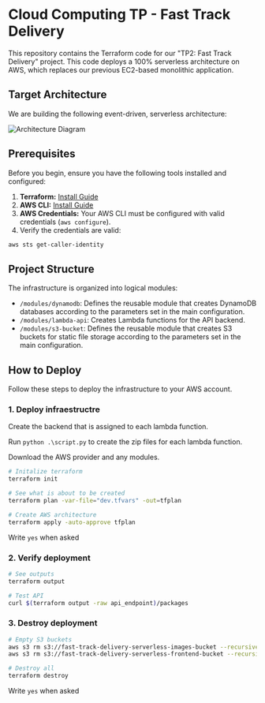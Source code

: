 # Cloud Computing TP - Fast Track Delivery

This repository contains the Terraform code for our "TP2: Fast Track Delivery" project. This code deploys a 100% serverless architecture on AWS, which replaces our previous EC2-based monolithic application.

## Target Architecture

We are building the following event-driven, serverless architecture:

![Architecture Diagram](./architecture-diagram.jpg)

## Prerequisites

Before you begin, ensure you have the following tools installed and configured:

1.  **Terraform:** [Install Guide](https://learn.hashicorp.com/tutorials/terraform/install-cli)
2.  **AWS CLI:** [Install Guide](https://docs.aws.amazon.com/cli/latest/userguide/cli-chap-install.html)
3.  **AWS Credentials:** Your AWS CLI must be configured with valid credentials (`aws configure`).
4. Verify the credentials are valid:
```bash
aws sts get-caller-identity
```

## Project Structure

The infrastructure is organized into logical modules:

* `/modules/dynamodb`: Defines the reusable module that creates DynamoDB databases according to the parameters set in the main configuration.
* `/modules/lambda-api`: Creates Lambda functions for the API backend.
* `/modules/s3-bucket`: Defines the reusable module that creates S3 buckets for static file storage according to the parameters set in the main configuration.

## How to Deploy

Follow these steps to deploy the infrastructure to your AWS account.

### 1. Deploy infraestructre

Create the backend that is assigned to each lambda function.

Run `python .\script.py` to create the zip files for each lambda function.

Download the AWS provider and any modules.

```bash
# Initalize terraform
terraform init

# See what is about to be created
terraform plan -var-file="dev.tfvars" -out=tfplan 

# Create AWS architecture
terraform apply -auto-approve tfplan

```
Write `yes` when asked

### 2. Verify deployment

```bash
# See outputs
terraform output

# Test API
curl $(terraform output -raw api_endpoint)/packages
```

### 3. Destroy deployment
```bash
# Empty S3 buckets
aws s3 rm s3://fast-track-delivery-serverless-images-bucket --recursive
aws s3 rm s3://fast-track-delivery-serverless-frontend-bucket --recursive

# Destroy all
terraform destroy
```
Write `yes` when asked
